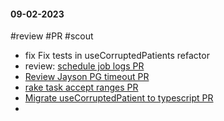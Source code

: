 #### 09-02-2023
#review #PR #scout
- fix  Fix tests in useCorruptedPatients refactor
- review: [schedule job logs PR](https://github.com/doctolib/doctolib/pull/109464)
- [Review Jayson PG timeout PR](https://github.com/doctolib/doctolib/pull/109219#pullrequestreview-1291563602)
- [rake task accept ranges PR](https://github.com/doctolib/doctolib/pull/109495)
- [Migrate useCorruptedPatient to typescript PR](https://github.com/doctolib/doctolib/pull/109515)
-